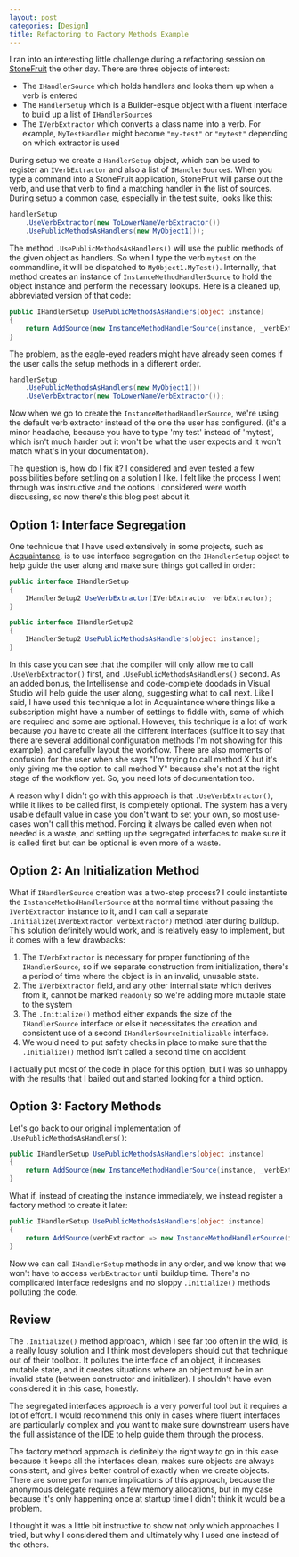 ```yaml
---
layout: post
categories: [Design]
title: Refactoring to Factory Methods Example
---
```


I ran into an interesting little challenge during a refactoring session on [StoneFruit](https://github.com/Whiteknight/StoneFruit/) the other day. There are three objects of interest:

* The `IHandlerSource` which holds handlers and looks them up when a verb is entered
* The `HandlerSetup` which is a Builder-esque object with a fluent interface to build up a list of `IHandlerSource`s
* The `IVerbExtractor` which converts a class name into a verb. For example, `MyTestHandler` might become `"my-test"` or `"mytest"` depending on which extractor is used

During setup we create a `HandlerSetup` object, which can be used to register an `IVerbExtractor` and also a list of `IHandlerSource`s. When you type a command into a StoneFruit application, StoneFruit will parse out the verb, and use that verb to find a matching handler in the list of sources. During setup a common case, especially in the test suite, looks like this:

```csharp
handlerSetup
    .UseVerbExtractor(new ToLowerNameVerbExtractor())
    .UsePublicMethodsAsHandlers(new MyObject1());
```

The method `.UsePublicMethodsAsHandlers()` will use the public methods of the given object as handlers. So when I type the verb `mytest` on the commandline, it will be dispatched to `MyObject1.MyTest()`. Internally, that method creates an instance of `InstanceMethodHandlerSource` to hold the object instance and perform the necessary lookups. Here is a cleaned up, abbreviated version of that code:

```csharp
public IHandlerSetup UsePublicMethodsAsHandlers(object instance)
{
    return AddSource(new InstanceMethodHandlerSource(instance, _verbExtractor));
}
```

The problem, as the eagle-eyed readers might have already seen comes if the user calls the setup methods in a different order.

```csharp
handlerSetup
    .UsePublicMethodsAsHandlers(new MyObject1())
    .UseVerbExtractor(new ToLowerNameVerbExtractor());
```

Now when we go to create the `InstanceMethodHandlerSource`, we're using the default verb extractor instead of the one the user has configured. (it's a minor headache, because you have to type 'my test' instead of 'mytest', which isn't much harder but it won't be what the user expects and it won't match what's in your documentation).

The question is, how do I fix it? I considered and even tested a few possibilities before settling on a solution I like. I felt like the process I went through was instructive and the options I considered were worth discussing, so now there's this blog post about it.

## Option 1: Interface Segregation

One technique that I have used extensively in some projects, such as [Acquaintance](https://github.com/Whiteknight/Acquaintance/), is to use interface segregation on the `IHandlerSetup` object to help guide the user along and make sure things got called in order:

```csharp
public interface IHandlerSetup
{
    IHandlerSetup2 UseVerbExtractor(IVerbExtractor verbExtractor);
}

public interface IHandlerSetup2
{
    IHandlerSetup2 UsePublicMethodsAsHandlers(object instance);
}
```

In this case you can see that the compiler will only allow me to call `.UseVerbExtractor()` first, and `.UsePublicMethodsAsHandlers()` second. As an added bonus, the Intellisense and code-complete doodads in Visual Studio will help guide the user along, suggesting what to call next. Like I said, I have used this technique a lot in Acquaintance where things like a subscription might have a number of settings to fiddle with, some of which are required and some are optional. However, this technique is a lot of work because you have to create all the different interfaces (suffice it to say that there are several additional configuration methods I'm not showing for this example), and carefully layout the workflow. There are also moments of confusion for the user when she says "I'm trying to call method X but it's only giving me the option to call method Y" because she's not at the right stage of the workflow yet. So, you need lots of documentation too.

A reason why I didn't go with this approach is that `.UseVerbExtractor()`, while it likes to be called first, is completely optional. The system has a very usable default value in case you don't want to set your own, so most use-cases won't call this method. Forcing it always be called even when not needed is a waste, and setting up the segregated interfaces to make sure it is called first but can be optional is even more of a waste.

## Option 2: An Initialization Method

What if `IHandlerSource` creation was a two-step process? I could instantiate the `InstanceMethodHandlerSource` at the normal time without passing the `IVerbExtractor` instance to it, and I can call a separate `.Initialize(IVerbExtractor verbExtractor)` method later during buildup. This solution definitely would work, and is relatively easy to implement, but it comes with a few drawbacks:

1. The `IVerbExtractor` is necessary for proper functioning of the `IHandlerSource`, so if we separate construction from initialization, there's a period of time where the object is in an invalid, unusable state. 
2. The `IVerbExtractor` field, and any other internal state which derives from it, cannot be marked `readonly` so we're adding more mutable state to the system
3. The `.Initialize()` method either expands the size of the `IHandlerSource` interface or else it necessitates the creation and consistent use of a second `IHandlerSourceInitializable` interface. 
4. We would need to put safety checks in place to make sure that the `.Initialize()` method isn't called a second time on accident

I actually put most of the code in place for this option, but I was so unhappy with the results that I bailed out and started looking for a third option.

## Option 3: Factory Methods

Let's go back to our original implementation of `.UsePublicMethodsAsHandlers()`:

```csharp
public IHandlerSetup UsePublicMethodsAsHandlers(object instance)
{
    return AddSource(new InstanceMethodHandlerSource(instance, _verbExtractor));
}
```

What if, instead of creating the instance immediately, we instead register a factory method to create it later:

```csharp
public IHandlerSetup UsePublicMethodsAsHandlers(object instance)
{
    return AddSource(verbExtractor => new InstanceMethodHandlerSource(instance, verbExtractor));
}
```

Now we can call `IHandlerSetup` methods in any order, and we know that we won't have to access `verbExtractor` until buildup time. There's no complicated interface redesigns and no sloppy `.Initialize()` methods polluting the code. 

## Review

The `.Initialize()` method approach, which I see far too often in the wild, is a really lousy solution and I think most developers should cut that technique out of their toolbox. It pollutes the interface of an object, it increases mutable state, and it creates situations where an object must be in an invalid state (between constructor and initializer). I shouldn't have even considered it in this case, honestly.

The segregated interfaces approach is a very powerful tool but it requires a lot of effort. I would recommend this only in cases where fluent interfaces are particularly complex and you want to make sure downstream users have the full assistance of the IDE to help guide them through the process.

The factory method approach is definitely the right way to go in this case because it keeps all the interfaces clean, makes sure objects are always consistent, and gives better control of exactly when we create objects. There are some performance implications of this approach, because the anonymous delegate requires a few memory allocations, but in my case because it's only happening once at startup time I didn't think it would be a problem.

I thought it was a little bit instructive to show not only which approaches I tried, but why I considered them and ultimately why I used one instead of the others.